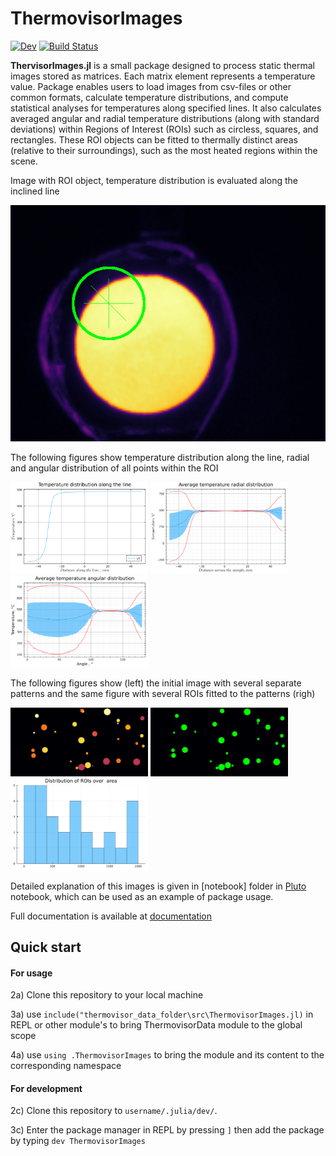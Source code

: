 # ThermovisorImages
[![Dev](https://img.shields.io/badge/docs-dev-blue.svg)](https://manarom.github.io/ThermovisorData.jl)
[![Build Status](https://github.com/Manarom/ThermovisorData.jl/actions/workflows/CI.yml/badge.svg?branch=master)](https://github.com/Manarom/ThermovisorData.jl/actions/workflows/CI.yml?query=branch%3Amaster)



**ThervisorImages.jl** is a small package designed to process static thermal images stored as matrices. Each matrix element represents a temperature value. Package enables users to load images from csv-files or other common formats, calculate temperature distributions, and compute statistical analyses for temperatures along specified lines. It also calculates averaged angular and radial temperature distributions (along with standard deviations) within Regions of Interest (ROIs) such as circless, squares, and rectangles. These ROI objects can be fitted to thermally distinct areas (relative to their surroundings), such as the most heated regions within the scene.

Image with ROI object, temperature distribution is evaluated along the inclined line
<p float="left">
  <img src="./assets/filtered_image_with_marker.png" /> 
</p>

The following figures show temperature distribution along the line, radial and angular distribution of all points within the ROI
<p float="left">
  <img src="./assets/line_distrib.png" width="220"/>
  <img src="./assets/radial_distrib.png" width="220"/>
  <img src="./assets/angular_distrib.png"  width="220"/> 
</p>
The following figures show (left) the initial image with several separate patterns and the same figure with several ROIs fitted to the patterns (righ)
<p float="left">
  <img src="./assets/multiple_patterns_initial.png" width="220"/>
  <img src="./assets/multiple_patterns_fitted.png" width="220"/> 
  <img src="./assets/multiple_patterns_hist.png" width="220"/> 
</p>

 Detailed explanation of this images is given in  [notebook] folder in [Pluto](https://plutojl.org/) notebook, which can be used as an example of package usage.


  Full documentation is available at  [documentation](https://manarom.github.io/ThermovisorImages.jl/)

## Quick start


#### For usage

2a) Clone this repository to your local machine 

3a) use `include("thermovisor_data_folder\src\ThermovisorImages.jl)` in REPL or other module's to bring ThermovisorData module to the global scope

4a) use `using .ThermovisorImages` to bring the module and its content to the corresponding namespace

#### For development

2c) Clone this repository to `username/.julia/dev/`.

3c) Enter the package manager in REPL by pressing `]`  then add the package by typing `dev ThermovisorImages`
